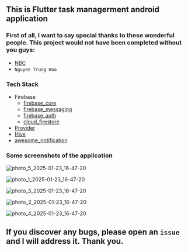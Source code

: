 ## This is Flutter task managerment android application 
### First of all, I want to say special thanks to these wonderful people. This project would not have been completed without you guys:
- [NBC](https://web.facebook.com/coldbrew1206)
- ` Nguyen Trung Hoa `
### Tech Stack
- Firebase
  - [firebase_core](https://pub.dev/packages/firebase_core)
  - [firebase_messaging](https://pub.dev/packages/firebase_messaging)
  - [firebase_auth](https://pub.dev/packages/firebase_auth)
  - [cloud_firestore](https://pub.dev/packages/cloud_firestore)
- [Provider](https://pub.dev/packages/provider)
- [Hive](https://pub.dev/packages/hive_flutter)
- [awesome_notification](https://pub.dev/packages/awesome_notifications)

### Some screenshots of the application
![photo_5_2025-01-23_16-47-20](https://github.com/user-attachments/assets/167e0004-1df2-472d-8be7-a3131fff390d)

![photo_1_2025-01-23_16-47-20](https://github.com/user-attachments/assets/0be37b04-2273-451f-9a74-7b2f052de015)

![photo_3_2025-01-23_16-47-20](https://github.com/user-attachments/assets/ce015eea-28b7-4b12-9833-bb53523752c4)

![photo_2_2025-01-23_16-47-20](https://github.com/user-attachments/assets/cca73ab2-07ac-451b-b927-4d6485dd538a)

![photo_4_2025-01-23_16-47-20](https://github.com/user-attachments/assets/b3426cd1-e5cb-47eb-a366-25199f66e870)

## If you discover any bugs, please open an ` issue ` and I will address it. Thank you.
